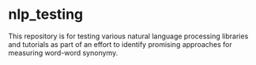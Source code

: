 # nlp_testing
This repository is for testing various natural language processing libraries and tutorials as part of an effort to identify promising approaches for measuring word-word synonymy.